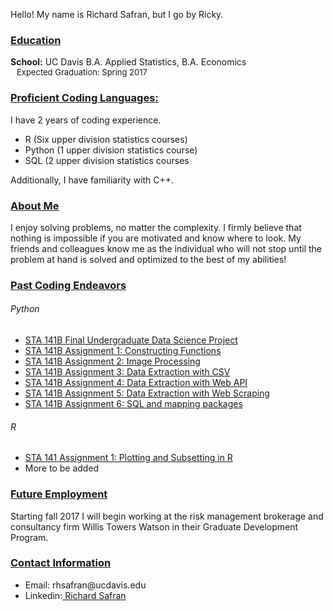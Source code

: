Hello! My name is Richard Safran, but I go by Ricky.
<h3><b><u>Education</u></b></h3>
  <b>School:</b> UC Davis B.A. Applied Statistics, B.A. Economics<br>
  <span style="display:inline-block; width: 10;"></span><font size = '-1'>Expected Graduation: Spring 2017</font><br>
<h3><b><u>Proficient Coding Languages:</u></b></h3>
I have 2 years of coding experience.
  <ul>
    <li>R (Six upper division statistics courses)</li>
    <li>Python (1 upper division statistics course)</li>
    <li>SQL (2 upper division statistics courses</li>
  </ul>
Additionally, I have familiarity with C++.
<h3><b><u>About Me</u></b></h3>
I enjoy solving problems, no matter the complexity. I firmly believe that nothing is impossible if you are motivated and know where to look. My friends and colleagues know me as the individual who will not stop until the problem at hand is solved and optimized to the best of my abilities!
<h3><b><u>Past Coding Endeavors</u></b></h3>
<h6>Python</h6>
  <ul>
    <li> <a href="STA 141B (Python)/Final Project-Undergraduate Data Sceince Project.html"> STA 141B Final Undergraduate Data Science Project</a></li>
    <li> <a href="STA 141B (Python)/HW 1 (Constructing Doomsday Algorithm).html"> STA 141B Assignment 1: Constructing Functions</a></li>
    <li> <a href="STA 141B (Python)/HW 2 (Image Processing).html"> STA 141B Assignment 2: Image Processing</a></li>
    <li> <a href="STA 141B (Python)/HW 3 (Extracting Data Through CSV).html"> STA 141B Assignment 3: Data Extraction with CSV</a></li>
    <li> <a href="STA 141B (Python)/HW 4 (Extracting Data Through Web API using Json).html"> STA 141B Assignment 4: Data Extraction with Web API</a></li>
    <li> <a href="STA 141B (Python)/HW 5 (Extracting Data Trhough HTML Web Scraping).html.html"> STA 141B Assignment 5: Data Extraction with Web Scraping</a></li>
    <li> <a href="STA 141B (Python)/HW 6 (SQL and Mapping Analysis).html"> STA 141B Assignment 6: SQL and mapping packages</a></li> 
  </ul>
<h6>R</h6>
  <ul>
    <li> <a href="STA 141 (R)/Assignment 1 (Plotting and Subsetting in R)/HW 1 Complete.html"> STA 141 Assignment 1: Plotting and Subsetting in R</a></li>
    <li> More to be added</li>
  </ul>

<h3><b><u>Future Employment</u></b></h3>
Starting fall 2017 I will begin working at the risk management brokerage and consultancy firm Willis Towers Watson in their Graduate Development Program.

<h3><b><u>Contact Information</u></b></h3>
  <ul>
     <li>Email: <div style="display: inline">rhsafran@ucdavis.edu</div></li>
     <li>Linkedin:<div style="display: inline"><a href="https://www.linkedin.com/in/richardsafran/"> Richard Safran</a></div></li>
  </ul>
